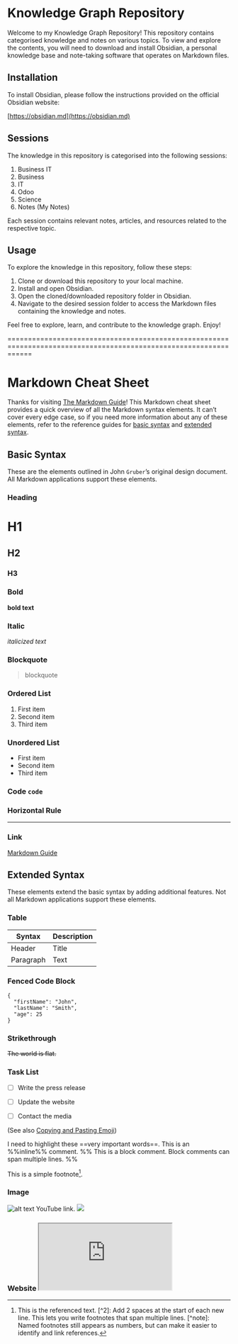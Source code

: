 # Knowledge Graph Repository

Welcome to my Knowledge Graph Repository! This repository contains categorised knowledge and notes on various topics. To view and explore the contents, you will need to download and install Obsidian, a personal knowledge base and note-taking software that operates on Markdown files.

## Installation

To install Obsidian, please follow the instructions provided on the official Obsidian website:

[https://obsidian.md](https://obsidian.md)

## Sessions

The knowledge in this repository is categorised into the following sessions:

1. Business IT
2. Business
3. IT
4. Odoo
5. Science
6. Notes (My Notes)

Each session contains relevant notes, articles, and resources related to the respective topic.

## Usage

To explore the knowledge in this repository, follow these steps:

1. Clone or download this repository to your local machine.
2. Install and open Obsidian.
3. Open the cloned/downloaded repository folder in Obsidian.
4. Navigate to the desired session folder to access the Markdown files containing the knowledge and notes.

Feel free to explore, learn, and contribute to the knowledge graph. Enjoy!

==================================================================================================================
# Markdown Cheat Sheet

Thanks for visiting [The Markdown Guide](https://www.markdownguide.org)!
This Markdown cheat sheet provides a quick overview of all the Markdown syntax elements. It can’t cover every edge case, so if you need more information about any of these elements, refer to the reference guides for [basic syntax](https://www.markdownguide.org/basic-syntax) and [extended syntax](https://www.markdownguide.org/extended-syntax).
## Basic Syntax
These are the elements outlined in John `Gruber`’s original design document. All Markdown applications support these elements.
### Heading
# H1  
## H2
### H3

### Bold
**bold text**

### Italic
*italicized text*

### Blockquote
> blockquote

### Ordered List
1. First item
2. Second item
3. Third item

### Unordered List
- First item
- Second item
- Third item
### Code `code`

### Horizontal Rule
---

### Link
[Markdown Guide](https://www.markdownguide.org)

## Extended Syntax
These elements extend the basic syntax by adding additional features. Not all Markdown applications support these elements.

### Table
| Syntax | Description |
| ----------- | ----------- |
| Header | Title |
| Paragraph | Text |

### Fenced Code Block
```
{
  "firstName": "John",
  "lastName": "Smith",
  "age": 25
}
```
### Strikethrough
~~The world is flat.~~
### Task List
- [ ] Write the press release
- [ ] Update the website
- [ ] Contact the media


(See also [Copying and Pasting Emoji](https://www.markdownguide.org/extended-syntax/#copying-and-pasting-emoji))

I need to highlight these ==very important words==.
This is an %%inline%% comment. 
%% 
This is a block comment. Block comments can span multiple lines.
%%

This is a simple footnote[^1].
[^1]: This is the referenced text. [^2]: Add 2 spaces at the start of each new line. This lets you write footnotes that span multiple lines. [^note]: Named footnotes still appears as numbers, but can make it easier to identify and link references.

### Image

![alt text](https://www.markdownguide.org/assets/images/tux.png)
YouTube link.   ![](https://www.youtube.com/watch?v=NnTvZWp5Q7o)


### Website   <iframe src="https://obsidian.md/"></iframe>

